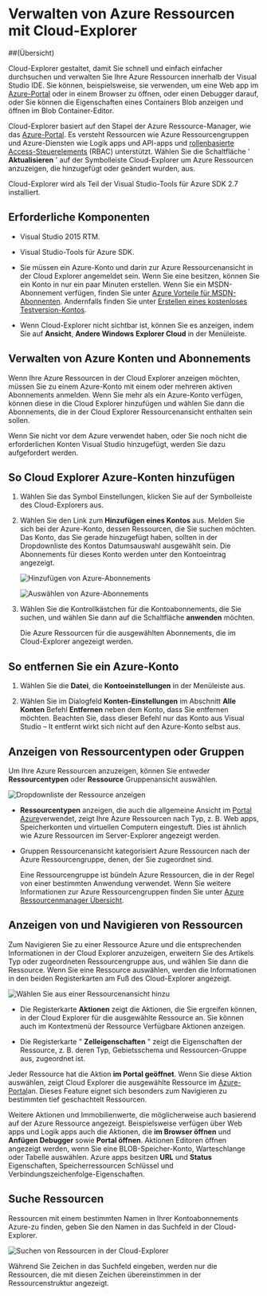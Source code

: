 <properties 
   pageTitle="Verwalten von Azure Ressourcen mit Cloud Explorer | Microsoft Azure"
   description="Erfahren Sie, wie Cloud-Explorer zu durchsuchen und Verwalten von Azure Ressourcen in Visual Studio verwenden."
   services="visual-studio-online"
   documentationCenter="na"
   authors="TomArcher"
   manager="douge"
   editor="" />
<tags 
   ms.service="multiple"
   ms.devlang="dotnet"
   ms.topic="article"
   ms.tgt_pltfrm="na"
   ms.workload="multiple"
   ms.date="08/15/2016"
   ms.author="tarcher" />

# <a name="managing-azure-resources-with-cloud-explorer"></a>Verwalten von Azure Ressourcen mit Cloud-Explorer

##<a name="overview"></a>(Übersicht)

Cloud-Explorer gestaltet, damit Sie schnell und einfach einfacher durchsuchen und verwalten Sie Ihre Azure Ressourcen innerhalb der Visual Studio IDE. Sie können, beispielsweise, sie verwenden, um eine Web app im [Azure-Portal](http://go.microsoft.com/fwlink/p/?LinkID=525040) oder in einem Browser zu öffnen, oder einen Debugger darauf, oder Sie können die Eigenschaften eines Containers Blob anzeigen und öffnen im Blob Container-Editor.

Cloud-Explorer basiert auf den Stapel der Azure Ressource-Manager, wie das [Azure-Portal](http://go.microsoft.com/fwlink/p/?LinkID=525040). Es versteht Ressourcen wie Azure Ressourcengruppen und Azure-Diensten wie Logik apps und API-apps und [rollenbasierte Access-Steuerelements](./active-directory/role-based-access-control-configure.md) (RBAC) unterstützt. Wählen Sie die Schaltfläche ' **Aktualisieren** ' auf der Symbolleiste Cloud-Explorer um Azure Ressourcen anzuzeigen, die hinzugefügt oder geändert wurden, aus.

Cloud-Explorer wird als Teil der Visual Studio-Tools für Azure SDK 2.7 installiert. 

## <a name="prerequisites"></a>Erforderliche Komponenten

- Visual Studio 2015 RTM.

- Visual Studio-Tools für Azure SDK. 
- Sie müssen ein Azure-Konto und darin zur Azure Ressourcenansicht in der Cloud Explorer angemeldet sein. Wenn Sie eine besitzen, können Sie ein Konto in nur ein paar Minuten erstellen. Wenn Sie ein MSDN-Abonnement verfügen, finden Sie unter [Azure Vorteile für MSDN-Abonnenten](https://azure.microsoft.com/pricing/member-offers/msdn-benefits-details/). Andernfalls finden Sie unter [Erstellen eines kostenloses Testversion-Kontos](https://azure.microsoft.com/pricing/free-trial/).

- Wenn Cloud-Explorer nicht sichtbar ist, können Sie es anzeigen, indem Sie auf **Ansicht**, **Andere Windows** **Explorer Cloud** in der Menüleiste.

## <a name="manage-azure-accounts-and-subscriptions"></a>Verwalten von Azure Konten und Abonnements

Wenn Ihre Azure Ressourcen in der Cloud Explorer anzeigen möchten, müssen Sie zu einem Azure-Konto mit einem oder mehreren aktiven Abonnements anmelden. Wenn Sie mehr als ein Azure-Konto verfügen, können diese in die Cloud Explorer hinzufügen und wählen Sie dann die Abonnements, die in der Cloud Explorer Ressourcenansicht enthalten sein sollen.

Wenn Sie nicht vor dem Azure verwendet haben, oder Sie noch nicht die erforderlichen Konten Visual Studio hinzugefügt, werden Sie dazu aufgefordert werden.

## <a name="to-add-azure-accounts-to-cloud-explorer"></a>So Cloud Explorer Azure-Konten hinzufügen

1. Wählen Sie das Symbol Einstellungen, klicken Sie auf der Symbolleiste des Cloud-Explorers aus.

1. Wählen Sie den Link zum **Hinzufügen eines Kontos** aus. Melden Sie sich bei der Azure-Konto, dessen Ressourcen, die Sie suchen möchten. Das Konto, das Sie gerade hinzugefügt haben, sollten in der Dropdownliste des Kontos Datumsauswahl ausgewählt sein. Die Abonnements für dieses Konto werden unter den Kontoeintrag angezeigt.

    ![Hinzufügen von Azure-Abonnements](./media/vs-azure-tools-resources-managing-with-cloud-explorer/IC819514.png)

    ![Auswählen von Azure-Abonnements](./media/vs-azure-tools-resources-managing-with-cloud-explorer/IC819515.png)

1. Wählen Sie die Kontrollkästchen für die Kontoabonnements, die Sie suchen, und wählen Sie dann auf die Schaltfläche **anwenden** möchten.

    Die Azure Ressourcen für die ausgewählten Abonnements, die im Cloud-Explorer angezeigt werden.

## <a name="to-remove-an-azure-account"></a>So entfernen Sie ein Azure-Konto

1. Wählen Sie die **Datei**, die **Kontoeinstellungen** in der Menüleiste aus.

1. Wählen Sie im Dialogfeld **Konten-Einstellungen** im Abschnitt **Alle Konten** Befehl **Entfernen** neben dem Konto, dass Sie entfernen möchten. Beachten Sie, dass dieser Befehl nur das Konto aus Visual Studio – It entfernt wirkt sich nicht auf den Azure-Konto selbst aus.

## <a name="view-resource-types-or-groups"></a>Anzeigen von Ressourcentypen oder Gruppen

Um Ihre Azure Ressourcen anzuzeigen, können Sie entweder **Ressourcentypen** oder **Ressource** Gruppenansicht auswählen.

![Dropdownliste der Ressource anzeigen](./media/vs-azure-tools-resources-managing-with-cloud-explorer/IC819516.png)

- **Ressourcentypen** anzeigen, die auch die allgemeine Ansicht im [Portal Azure](http://go.microsoft.com/fwlink/p/?LinkID=525040)verwendet, zeigt Ihre Azure Ressourcen nach Typ, z. B. Web apps, Speicherkonten und virtuellen Computern eingestuft. Dies ist ähnlich wie Azure Ressourcen im Server-Explorer angezeigt werden.

- Gruppen Ressourcenansicht kategorisiert Azure Ressourcen nach der Azure Ressourcengruppe, denen, der Sie zugeordnet sind.

 
    Eine Ressourcengruppe ist bündeln Azure Ressourcen, die in der Regel von einer bestimmten Anwendung verwendet. Wenn Sie weitere Informationen zur Azure Ressourcengruppen finden Sie unter [Azure Ressourcenmanager Übersicht](./resource-group-overview.md).

## <a name="view-and-navigate-resources"></a>Anzeigen von und Navigieren von Ressourcen

Zum Navigieren Sie zu einer Ressource Azure und die entsprechenden Informationen in der Cloud Explorer anzuzeigen, erweitern Sie des Artikels Typ oder zugeordneten Ressourcengruppe aus, und wählen Sie dann die Ressource. Wenn Sie eine Ressource auswählen, werden die Informationen in den beiden Registerkarten am Fuß des Cloud-Explorer angezeigt.

![Wählen Sie aus einer Ressourcenansicht hinzu](./media/vs-azure-tools-resources-managing-with-cloud-explorer/IC819517.png)

- Die Registerkarte **Aktionen** zeigt die Aktionen, die Sie ergreifen können, in der Cloud Explorer für die ausgewählte Ressource an. Sie können auch im Kontextmenü der Ressource Verfügbare Aktionen anzeigen.

- Die Registerkarte " **Zelleigenschaften** " zeigt die Eigenschaften der Ressource, z. B. deren Typ, Gebietsschema und Ressourcen-Gruppe aus, zugeordnet ist.

Jeder Ressource hat die Aktion **im Portal geöffnet**. Wenn Sie diese Aktion auswählen, zeigt Cloud Explorer die ausgewählte Ressource im [Azure-Portal](http://go.microsoft.com/fwlink/p/?LinkID=525040)an. Dieses Feature eignet sich besonders zum Navigieren zu bestimmten tief geschachtelt Ressourcen.

Weitere Aktionen und Immobilienwerte, die möglicherweise auch basierend auf der Azure Ressource angezeigt. Beispielsweise verfügen über Web apps und Logik apps auch die Aktionen, die **im Browser öffnen** und **Anfügen Debugger** sowie **Portal öffnen**. Aktionen Editoren öffnen angezeigt werden, wenn Sie eine BLOB-Speicher-Konto, Warteschlange oder Tabelle auswählen. Azure apps besitzen **URL** und **Status** Eigenschaften, Speicherressourcen Schlüssel und Verbindungszeichenfolge-Eigenschaften.

## <a name="search-resources"></a>Suche Ressourcen

Ressourcen mit einem bestimmten Namen in Ihrer Kontoabonnements Azure-zu finden, geben Sie den Namen in das Suchfeld in der Cloud-Explorer.

![Suchen von Ressourcen in der Cloud-Explorer](./media/vs-azure-tools-resources-managing-with-cloud-explorer/IC820394.png)

Während Sie Zeichen in das Suchfeld eingeben, werden nur die Ressourcen, die mit diesen Zeichen übereinstimmen in der Ressourcenstruktur angezeigt.

